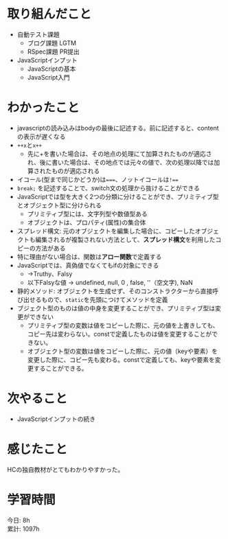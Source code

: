 # 取り組んだこと       
- 自動テスト課題
  - ブログ課題 LGTM
  - RSpec課題 PR提出
- JavaScriptインプット
  - JavaScriptの基本
  - JavaScript入門
# わかったこと 
- javascriptの読み込みはbodyの最後に記述する。前に記述すると、contentの表示が遅くなる
- `++x`と`x++`
    - 先に+を書いた場合は、その地点の処理にて加算されたものが適応され、後に書いた場合は、その地点では元々の値で、次の処理以降では加算されたものが適応される
- イコール(型まで同じかどうか)は`===`、ノットイコールは`!==`
- `break;` を記述することで、switch文の処理から抜けることができる
- JavaScriptでは型を大きく2つの分類に分けることができ、プリミティブ型とオブジェクト型に分けられる
    - プリミティブ型には、文字列型や数値型ある
    - オブジェクトは、プロパティ(属性)の集合体
- スプレッド構文: 元のオブジェクトを編集した場合に、コピーしたオブジェクトも編集されるが複製されない方法として、**スプレッド構文**を利用したコピーの方法がある
- 特に理由がない場合は、関数は**アロー関数**で定義する
- JavaScriptでは、真偽値でなくてもifの対象にできる
    - →Truthy、Falsy
    - 以下Falsyな値 → undefined, null, 0 , false, ''（空文字), NaN
- 静的メソッド: オブジェクトを生成せず、そのコンストラクターから直接呼び出せるもので、`static`を先頭につけてメソッドを定義
- ブジェクト型のものは値の中身を変更することができ、プリミティブ型は変更ができない
    - プリミティブ型の変数は値をコピーした際に、元の値を上書きしても、コピー先は変わらない。constで定義したものは値を変更することができない。
    - オブジェクト型の変数は値をコピーした際に、元の値（keyや要素）を変更した際に、コピー先も変わる。constで定義しても、keyや要素を変更することができる。
# 次やること  
- JavaScriptインプットの続き
# 感じたこと  
HCの独自教材がとてもわかりやすかった。
# 学習時間 
今日: 8h                         
累計: 1097h                      
